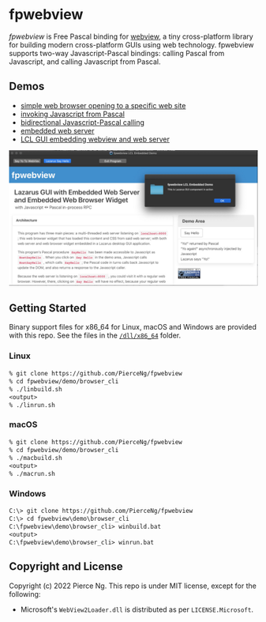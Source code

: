 # fpwebview

*fpwebview* is Free Pascal binding for [webview](https://github.com/webview/webview),
a tiny cross-platform library for building modern cross-platform GUIs using web technology.
fpwebview supports two-way Javascript-Pascal bindings: calling Pascal from Javascript,
and calling Javascript from Pascal.

## Demos

- [simple web browser opening to a specific web site](/demo/browser_cli)
- [invoking Javascript from Pascal](/demo/js_eval)
- [bidirectional Javascript-Pascal calling](/demo/js_bidir)
- [embedded web server](/demo/webserv)
- [LCL GUI embedding webview and web server](/demo/lclembed)

![LCL GUI embedding](/screenshot/cocoawebview.jpg?raw=true "fpwebview LCL GUI")

## Getting Started

Binary support files for x86_64 for Linux, macOS and Windows are provided
with this repo. See the files in the [```/dll/x86_64```](/dll/x86_64) folder.

### Linux

```
% git clone https://github.com/PierceNg/fpwebview
% cd fpwebview/demo/browser_cli
% ./linbuild.sh
<output>
% ./linrun.sh
```

### macOS

```
% git clone https://github.com/PierceNg/fpwebview
% cd fpwebview/demo/browser_cli
% ./macbuild.sh
<output>
% ./macrun.sh
```

### Windows

```
C:\> git clone https://github.com/PierceNg/fpwebview
C:\> cd fpwebview\demo\browser_cli
C:\fpwebview\demo\browser_cli> winbuild.bat
<output>
C:\fpwebview\demo\browser_cli> winrun.bat
```

## Copyright and License

Copyright (c) 2022 Pierce Ng. This repo is under MIT license, except for the following:

- Microsoft's ```WebView2Loader.dll``` is distributed as per ```LICENSE.Microsoft```.

